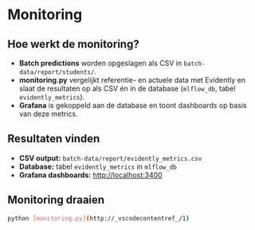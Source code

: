 # Monitoring

## Hoe werkt de monitoring?

- **Batch predictions** worden opgeslagen als CSV in `batch-data/report/students/`.
- **monitoring.py** vergelijkt referentie- en actuele data met Evidently en slaat de resultaten op als CSV én in de database (`mlflow_db`, tabel `evidently_metrics`).
- **Grafana** is gekoppeld aan de database en toont dashboards op basis van deze metrics.

## Resultaten vinden

- **CSV output:** `batch-data/report/evidently_metrics.csv`
- **Database:** tabel `evidently_metrics` in `mlflow_db`
- **Grafana dashboards:** [http://localhost:3400](http://localhost:3400)

## Monitoring draaien

```bash
python [monitoring.py](http://_vscodecontentref_/1)
```